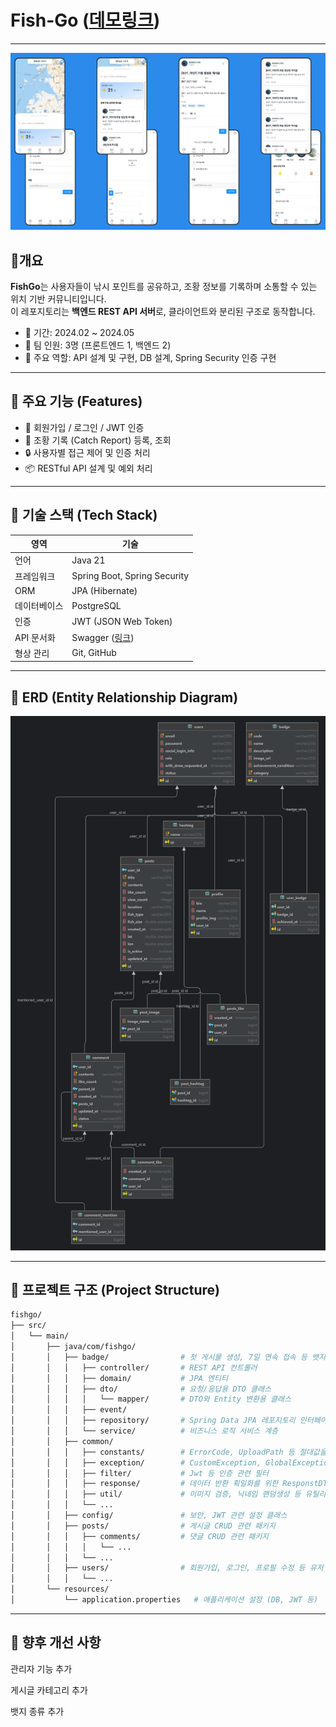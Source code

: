 # Fish-Go ([데모링크](http://211.217.160.129:3000 "fish-go"))

---
![애플리케이션 이미지](/readme/fish_go_screen_shot.png)

## 🧭개요
**FishGo**는 사용자들이 낚시 포인트를 공유하고, 조황 정보를 기록하며 소통할 수 있는 위치 기반 커뮤니티입니다.  
이 레포지토리는 **백엔드 REST API 서버**로, 클라이언트와 분리된 구조로 동작합니다.

- 📅 기간: 2024.02 ~ 2024.05
- 👥 팀 인원: 3명 (프론트엔드 1, 백엔드 2)
- 🧩 주요 역할: API 설계 및 구현, DB 설계, Spring Security 인증 구현

---

## 🧪 주요 기능 (Features)
- 🧑 회원가입 / 로그인 / JWT 인증
- 📝 조황 기록 (Catch Report) 등록, 조회
- 🔒 사용자별 접근 제어 및 인증 처리
- 📦 RESTful API 설계 및 예외 처리

---

## 🔧 기술 스택 (Tech Stack)
| 영역 | 기술                           |
|------|------------------------------|
| 언어 | Java 21                      |
| 프레임워크 | Spring Boot, Spring Security |
| ORM | JPA (Hibernate)              |
| 데이터베이스 | PostgreSQL                   |
| 인증 | JWT (JSON Web Token)         |
| API 문서화 | Swagger ([링크](http://211.217.160.129:7777/swagger-ui/index.html))             |
| 형상 관리 | Git, GitHub                  |

---

## 📃 ERD (Entity Relationship Diagram)
![ERD](/readme/erd.png)

---

## 📁 프로젝트 구조 (Project Structure)

```bash
fishgo/
├── src/
│   └── main/
│       ├── java/com/fishgo/
│       │   ├── badge/                # 첫 게시물 생성, 7일 연속 접속 등 뱃지 시스템 패키지
│       │   │   ├── controller/       # REST API 컨트롤러
│       │   │   ├── domain/           # JPA 엔티티
│       │   │   ├── dto/              # 요청/응답용 DTO 클래스
│       │   │   │   └── mapper/       # DTO와 Entity 변환용 클래스
│       │   │   ├── event/
│       │   │   ├── repository/       # Spring Data JPA 레포지토리 인터페이스
│       │   │   └── service/          # 비즈니스 로직 서비스 계층
│       │   ├── common/
│       │   │   ├── constants/        # ErrorCode, UploadPath 등 절대값을 가진 Enum
│       │   │   ├── exception/        # CustomException, GlobalExceptionHandler
│       │   │   ├── filter/           # Jwt 등 인증 관련 필터
│       │   │   ├── response/         # 데이터 반환 획일화를 위한 ResponstDTO
│       │   │   ├── util/             # 이미지 검증, 닉네임 랜덤생성 등 유틸리티 클래스
│       │   │   └── ...
│       │   ├── config/               # 보안, JWT 관련 설정 클래스
│       │   ├── posts/                # 게시글 CRUD 관련 패키지
│       │   │   ├── comments/         # 댓글 CRUD 관련 패키지
│       │   │   │   └── ...
│       │   │   └── ...
│       │   ├── users/                # 회원가입, 로그인, 프로필 수정 등 유저 관련 패키지
│       │   │   └── ...
│       └── resources/
│           └── application.properties   # 애플리케이션 설정 (DB, JWT 등)
```

---

## 🧱 향후 개선 사항

관리자 기능 추가

게시글 카테고리 추가

뱃지 종류 추가